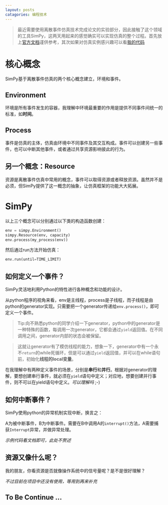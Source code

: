 ```yaml
---
layout: posts
catagories: 编程技术
---
```


> 最近需要使用离散事件仿真技术完成论文的实验部分，因此接触了这个领域的工具SimPy，这两天用起来的感觉确实可以实现仿真的整个过程。首先放上[官方文档](https://simpy.readthedocs.io/en/latest/)谨供参考，其次如果对仿真实例感兴趣可以看[我的代码](https://github.com/yuyalun-allen/ttl_discrete_sim)

# 核心概念
SimPy基于离散事件仿真的两个核心概念建立，环境和事件。

## Environment
环境是所有事件发生的容器，我理解中环境最重要的作用是提供不同事件间统一的标准，如**时间**。

## Process
事件是仿真的主体，仿真由环境中不同事件及其交互构成。事件可以创建另一些事件，也可以中断其他事件，或者通过共享资源影响彼此的行为。

## 另一个概念：Resource
资源是离散事件仿真中常用的概念，事件可以取得资源或者释放资源。虽然并不是必须，但SimPy提供了这一概念的抽象，让仿真框架的功能大大拓展。

# SimPy
以上三个概念可以分别通过以下类的构造函数创建：

``` python
env = simpy.Environment()
simpy.Resource(env, capacity)
env.process(my_process(env))
```

然后通过run方法开始仿真：
```python
env.run(until=TIME_LIMIT)
```

## 如何定义一个事件？
SimPy灵活地利用Python的特性进行各种概念和功能的设计。

从python程序的视角来看，env是主线程，process是子线程，而子线程是由python的generator实现。只需要把一个generator传递给`env.process()`，即可定义一个事件。

> Tip:向不熟悉python的同学介绍一下generator，python中的generator是一种特殊的函数，每调用一次generator，它都会通过`yield`返回值。在不同调用之间，generator内部的状态会被保留。

> 这就让generator有了模仿线程的能力，想象一下，generator中有一个永不`return`的while死循环，但是可以通过`yield`返回值，并可以在while语句前，初始化**线程的local变量**。

在我理解中有两种定义事件的场景，分别是**串行**和**并行**。根据对generator的理解，要想创建串行事件，就必须在`yield`语句中定义；对应地，想要创建并行事件，则不可以在yield语句中定义。*可以理解吗* ;-)

## 如何中断事件？
SimPy使用python的异常机制实现中断，换言之：

A为被中断事件，B为中断事件。需要在B中调用A的`interrupt()`方法，A需要捕获`Interrupt`异常，并做异常处理。

*示例代码看文档即可，此处不赘述*

## 资源又像什么呢？
我的朋友，你看资源是否就像操作系统中的信号量呢？是不是很好理解？

*不过目前在项目中还没有使用，等用到再来补充*

To Be Continue ...
---